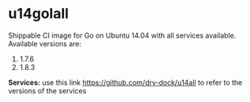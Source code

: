 u14golall
=============

Shippable CI image for Go on Ubuntu 14.04 with all services available. Available versions are:

1. 1.7.6
2. 1.8.3

**Services:**
use this link https://github.com/dry-dock/u14all to refer to the versions of the services

